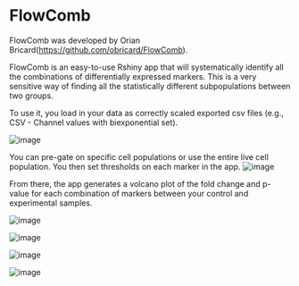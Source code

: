 # FlowComb

FlowComb was developed by Orian Bricard(https://github.com/obricard/FlowComb).

FlowComb is an easy-to-use Rshiny app that will systematically identify all the combinations of differentially expressed markers. 
This is a very sensitive way of finding all the statistically different subpopulations between two groups.

To use it, you load in your data as correctly scaled exported csv files (e.g., CSV - Channel values with biexponential set). 

![image](https://github.com/user-attachments/assets/67b90549-cc42-4dec-afe6-f2b009392025)

You can pre-gate on specific cell populations or use the entire live cell population.
You then set thresholds on each marker in the app.
![image](https://github.com/user-attachments/assets/d2f7fe75-907a-4fc4-8f9a-239e1a7d8ad3)


From there, the app generates a volcano plot of the fold change and p-value for each combination of markers between your control and experimental samples.

![image](https://github.com/user-attachments/assets/6be83f5c-1049-470c-89de-f573d87de698)

![image](https://github.com/user-attachments/assets/a0ee259d-c037-447a-b450-272c2600089b)

![image](https://github.com/user-attachments/assets/11548781-f492-4d03-a577-8615a8de5bf1)

![image](https://github.com/user-attachments/assets/9b503436-0078-4e74-9585-96426fde3c23)
